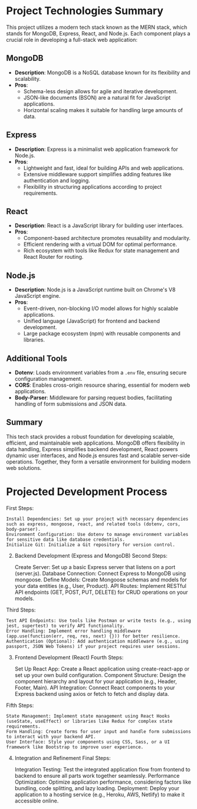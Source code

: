 # Project Technologies Summary

This project utilizes a modern tech stack known as the MERN stack, which stands for MongoDB, Express, React, and Node.js. Each component plays a crucial role in developing a full-stack web application:

## MongoDB

- **Description**: MongoDB is a NoSQL database known for its flexibility and scalability.
- **Pros**:
  - Schema-less design allows for agile and iterative development.
  - JSON-like documents (BSON) are a natural fit for JavaScript applications.
  - Horizontal scaling makes it suitable for handling large amounts of data.

## Express

- **Description**: Express is a minimalist web application framework for Node.js.
- **Pros**:
  - Lightweight and fast, ideal for building APIs and web applications.
  - Extensive middleware support simplifies adding features like authentication and logging.
  - Flexibility in structuring applications according to project requirements.

## React

- **Description**: React is a JavaScript library for building user interfaces.
- **Pros**:
  - Component-based architecture promotes reusability and modularity.
  - Efficient rendering with a virtual DOM for optimal performance.
  - Rich ecosystem with tools like Redux for state management and React Router for routing.

## Node.js

- **Description**: Node.js is a JavaScript runtime built on Chrome's V8 JavaScript engine.
- **Pros**:
  - Event-driven, non-blocking I/O model allows for highly scalable applications.
  - Unified language (JavaScript) for frontend and backend development.
  - Large package ecosystem (npm) with reusable components and libraries.

## Additional Tools

- **Dotenv**: Loads environment variables from a `.env` file, ensuring secure configuration management.
- **CORS**: Enables cross-origin resource sharing, essential for modern web applications.
- **Body-Parser**: Middleware for parsing request bodies, facilitating handling of form submissions and JSON data.

## Summary

This tech stack provides a robust foundation for developing scalable, efficient, and maintainable web applications. MongoDB offers flexibility in data handling, Express simplifies backend development, React powers dynamic user interfaces, and Node.js ensures fast and scalable server-side operations. Together, they form a versatile environment for building modern web solutions.

# Projected Development Process
First Steps:

    Install Dependencies: Set up your project with necessary dependencies such as express, mongoose, react, and related tools (dotenv, cors, body-parser).
    Environment Configuration: Use dotenv to manage environment variables for sensitive data like database credentials.
    Initialize Git: Initialize a Git repository for version control.

2. Backend Development (Express and MongoDB)
Second Steps:

    Create Server: Set up a basic Express server that listens on a port (server.js).
    Database Connection: Connect Express to MongoDB using mongoose.
    Define Models: Create Mongoose schemas and models for your data entities (e.g., User, Product).
    API Routes: Implement RESTful API endpoints (GET, POST, PUT, DELETE) for CRUD operations on your models.

Third Steps:

    Test API Endpoints: Use tools like Postman or write tests (e.g., using jest, supertest) to verify API functionality.
    Error Handling: Implement error handling middleware (app.use(function(err, req, res, next) {})) for better resilience.
    Authentication (Optional): Add authentication middleware (e.g., using passport, JSON Web Tokens) if your project requires user sessions.

3. Frontend Development (React)
Fourth Steps:

    Set Up React App: Create a React application using create-react-app or set up your own build configuration.
    Component Structure: Design the component hierarchy and layout for your application (e.g., Header, Footer, Main).
    API Integration: Connect React components to your Express backend using axios or fetch to fetch and display data.

Fifth Steps:

    State Management: Implement state management using React Hooks (useState, useEffect) or libraries like Redux for complex state requirements.
    Form Handling: Create forms for user input and handle form submissions to interact with your backend API.
    User Interface: Style your components using CSS, Sass, or a UI framework like Bootstrap to improve user experience.

4. Integration and Refinement
Final Steps:

    Integration Testing: Test the integrated application flow from frontend to backend to ensure all parts work together seamlessly.
    Performance Optimization: Optimize application performance, considering factors like bundling, code splitting, and lazy loading.
    Deployment: Deploy your application to a hosting service (e.g., Heroku, AWS, Netlify) to make it accessible online.


